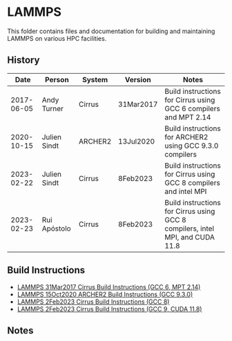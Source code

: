 LAMMPS
======

This folder contains files and documentation for building and maintaining LAMMPS on various HPC facilities.

History
-------

Date | Person | System | Version | Notes
---- | -------|--------|---------|------
2017-06-05 | Andy Turner | Cirrus | 31Mar2017 | Build instructions for Cirrus using GCC 6 compilers and MPT 2.14
2020-10-15 | Julien Sindt | ARCHER2 | 13Jul2020 | Build instructions for ARCHER2 using GCC 9.3.0 compilers
2023-02-22 | Julien Sindt | Cirrus | 8Feb2023 | Build instructions for Cirrus using GCC 8 compilers and intel MPI
2023-02-23 | Rui Apóstolo | Cirrus | 8Feb2023 | Build instructions for Cirrus using GCC 8 compilers, intel MPI, and CUDA 11.8

Build Instructions
------------------

* [LAMMPS 31Mar2017 Cirrus Build Instructions (GCC 6, MPT 2.14)](build_lammps_15Mar17_gcc6_mpt214.md)
* [LAMMPS 15Oct2020 ARCHER2 Build Instructions (GCC 9.3.0)](build_lammps_15Oct2020_gcc930.md)
* [LAMMPS 2Feb2023 Cirrus Build Instructions (GCC 8)](build_lammps_23Jun22_Cirrus_gcc8_impi.md)
* [LAMMPS 2Feb2023 Cirrus Build Instructions (GCC 9, CUDA 11.8)](build_lammps_23Jun22_Cirrus_gcc8_impi_cuda118.md)

Notes
-----

